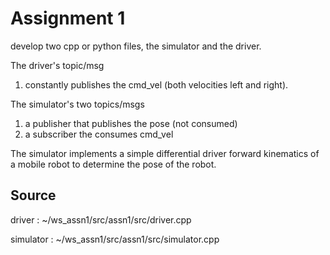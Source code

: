 # Assignment 1
develop two cpp or python files, the simulator and the driver.

The driver's topic/msg 
1) constantly publishes the cmd_vel (both velocities left and right). 

The simulator's two topics/msgs
1) a publisher that publishes the pose (not consumed)
2) a subscriber the consumes cmd_vel

The simulator implements a simple differential driver forward kinematics of a mobile robot to determine the pose of the robot.

## Source

driver : ~/ws_assn1/src/assn1/src/driver.cpp

simulator : ~/ws_assn1/src/assn1/src/simulator.cpp

